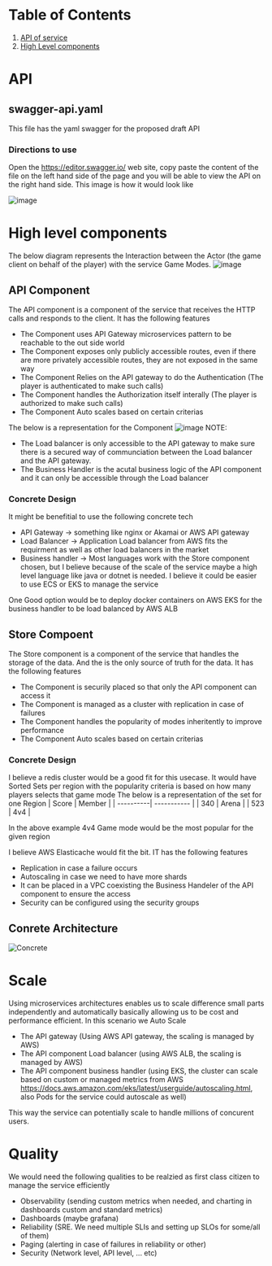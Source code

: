# Table of Contents
1. [API of service](#API)
2. [High Level components](#high-level-components)



# API
## swagger-api.yaml
This file has the yaml swagger for the proposed draft API
### Directions to use
Open the https://editor.swagger.io/ web site, copy paste the content of the file on the left hand side of the page and you will be able to view the API on the right hand side. This image is how it would look like

![image](https://user-images.githubusercontent.com/10727531/224495010-722282b5-17a3-4700-853c-85904be0e788.png)

# High level components
The below diagram represents the Interaction between the Actor (the game client on behalf of the player) with the service Game Modes.
![image](https://user-images.githubusercontent.com/10727531/224495359-ec915a33-0d12-417a-a5f0-25ec80b5941c.png)

## API Component
The API component is a component of the service that receives the HTTP calls and responds to the client. It has the following features
- The Component uses API Gateway microservices pattern to be reachable to the out side world
- The Component exposes only publicly accessible routes, even if there are more privately accessible routes, they are not exposed in the same way
- The Component Relies on the API gateway to do the Authentication  (The player is authenticated to make such calls)
- The Component handles the Authorization itself interally (The player is authorized to make such calls)
- The Component Auto scales based on certain criterias

The below is a representation for the Component
![image](https://user-images.githubusercontent.com/10727531/224495773-5906b5ec-4e3a-48d8-95fd-cade67a296f8.png)
NOTE:
- The Load balancer is only accessible to the API gateway to make sure there is a secured way of communciation between the Load balancer and the API gateway.
- The Business Handler is the acutal business logic of the API component and it can only be accessible through the Load balancer

### Concrete Design
It might be benefitial to use the following concrete tech
- API Gateway -> something like nginx or Akamai or AWS API gateway
- Load Balancer -> Application Load balancer from AWS fits the requirment as well as other load balancers in the market
- Business handler -> Most languages work with the Store component chosen, but I believe because of the scale of the service maybe a high level language like java or dotnet is needed. I believe it could be easier to use ECS or EKS to manage the service

One Good option would be to deploy docker containers on AWS EKS for the business handler to be load balanced by AWS ALB

## Store Compoent
The Store component is a component of the service that handles the storage of the data. And the is the only source of truth for the data. It has the following features
- The Component is securily placed so that only the API component can access it
- The Component is managed as a cluster with replication in case of failures
- The Component handles the popularity of modes inheritently to improve performance
- The Component Auto scales based on certain criterias

### Concrete Design
I believe a redis cluster would be a good fit for this usecase. 
It would have Sorted Sets per region with the popularity criteria is based on how many players selects that game mode
The below is a representation of the set for one Region
| Score     | Member      |
| ----------| ----------- |
| 340       | Arena       |
| 523       | 4v4         |

In the above example 4v4 Game mode would be the most popular for the given region

I believe AWS Elasticache would fit the bit. IT has the following features
- Replication in case a failure occurs
- Autoscaling in case we need to have more shards
- It can be placed in a VPC coexisting the Business Handeler of the API component to ensure the access
- Security can be configured using the security groups


## Conrete Architecture
![Concrete](https://user-images.githubusercontent.com/10727531/224496978-ae6ccc1c-8291-403d-b3b1-a5cd29862b9e.jpg)

# Scale
Using microservices architectures enables us to scale difference small parts independently and automatically basically allowing us to be cost and performance efficient. 
In this scenario we Auto Scale 
- The API gateway (Using AWS API gateway, the scaling is managed by AWS)
- The API component Load balancer (using AWS ALB, the scaling is managed by AWS)
- The API component business handler (using EKS, the cluster can scale based on custom or managed metrics from AWS https://docs.aws.amazon.com/eks/latest/userguide/autoscaling.html, also Pods for the service could autoscale as well)

This way the service can potentially scale to handle millions of concurent users.

# Quality
We would need the following qualities to be realzied as first class citizen to manage the service efficiently
- Observability (sending custom metrics when needed, and charting in dashboards custom and standard metrics)
- Dashboards (maybe grafana)
- Reliability (SRE. We need multiple SLIs and setting up SLOs for some/all of them)
- Paging (alerting in case of failures in reliability or other)
- Security (Network level, API level, ... etc)

